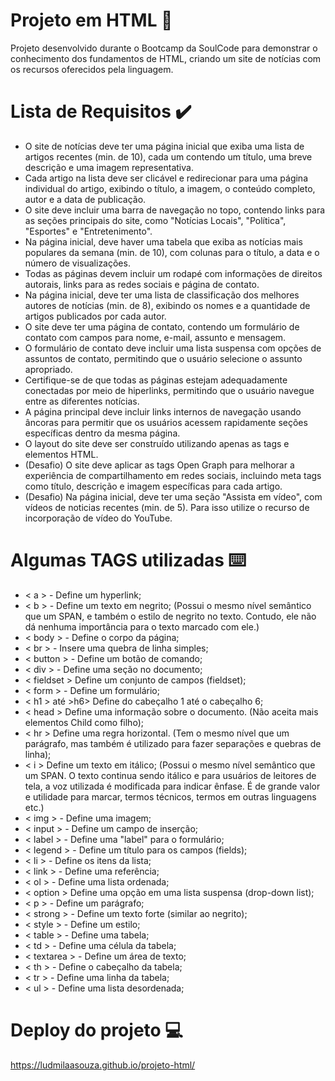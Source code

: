 # Projeto em HTML :newspaper:

Projeto desenvolvido durante o Bootcamp da SoulCode para demonstrar o conhecimento dos fundamentos de HTML, criando um site de notícias com os recursos oferecidos pela linguagem.

# Lista de Requisitos :heavy_check_mark:

* O site de notícias deve ter uma página inicial que exiba uma lista de artigos recentes (min. de 10), cada um contendo um título, uma breve descrição e uma imagem representativa.
* Cada artigo na lista deve ser clicável e redirecionar para uma página individual do artigo, exibindo o título, a imagem, o conteúdo completo, autor e a data de publicação.
* O site deve incluir uma barra de navegação no topo, contendo links para as seções principais do site, como "Notícias Locais", "Política", "Esportes" e "Entretenimento".
* Na página inicial, deve haver uma tabela que exiba as notícias mais populares da semana (min. de 10), com colunas para o título, a data e o número de visualizações.
* Todas as páginas devem incluir um rodapé com informações de direitos autorais, links para as redes sociais e página de contato.
* Na página inicial, deve ter uma lista de classificação dos melhores autores de notícias
(min. de 8), exibindo os nomes e a quantidade de artigos publicados por cada autor.
* O site deve ter uma página de contato, contendo um formulário de contato com campos para nome, e-mail, assunto e mensagem.
* O formulário de contato deve incluir uma lista suspensa com opções de assuntos de contato, permitindo que o usuário selecione o assunto apropriado.
* Certifique-se de que todas as páginas estejam adequadamente conectadas por meio de hiperlinks, permitindo que o usuário navegue entre as diferentes notícias.
* A página principal deve incluir links internos de navegação usando âncoras para permitir que os usuários acessem rapidamente seções específicas dentro da mesma página.
* O layout do site deve ser construído utilizando apenas as tags e elementos HTML.
* (Desafio) O site deve aplicar as tags Open Graph para melhorar a experiência de compartilhamento em redes sociais, incluindo meta tags como título, descrição e imagem específicas para cada artigo.
* (Desafio) Na página inicial, deve ter uma seção "Assista em vídeo", com vídeos de noticias recentes (min. de 5). Para isso utilize o recurso de incorporação de vídeo do YouTube.

# Algumas TAGS utilizadas :keyboard:

* < a > - Define um hyperlink;
* < b > - Define um texto em negrito; (Possui o mesmo nível semântico que um SPAN, e também o estilo de negrito no texto. Contudo, ele não dá nenhuma importância para o texto marcado com ele.)
* < body > - Define o corpo da página;
* < br > - Insere uma quebra de linha simples;
* < button > - Define um botão de comando;
* < div > - Define uma seção no documento;
* < fieldset > Define um conjunto de campos (fieldset);
* < form > - Define um formulário;
* < h1 > até >h6> Define do cabeçalho 1 até o cabeçalho 6;
* < head > Define uma informação sobre o documento. (Não aceita mais elementos Child como filho);
* < hr > Define uma regra horizontal. (Tem o mesmo nível que um parágrafo, mas também é utilizado para fazer separações e quebras de linha);
* < i > Define um texto em itálico; (Possui o mesmo nível semântico que um SPAN. O texto continua sendo itálico e para usuários de leitores de tela, a voz utilizada é modificada para indicar ênfase. É de grande valor e utilidade para marcar, termos técnicos, termos em outras linguagens etc.)
* < img > - Define uma imagem;
* < input > - Define um campo de inserção;
* < label > - Define uma "label" para o formulário;
* < legend > - Define um título para os campos (fields);
* < li > - Define os itens da lista;
* < link > - Define uma referência;
* < ol > - Define uma lista ordenada;
* < option > Define uma opção em uma lista suspensa (drop-down list);
* < p > - Define um parágrafo;
* < strong > - Define um texto forte (similar ao negrito);
* < style > - Define um estilo;
* < table > - Define uma tabela;
* < td > - Define uma célula da tabela;
* < textarea > - Define um área de texto;
* < th > - Define o cabeçalho da tabela;
* < tr > - Define uma linha da tabela;
* < ul > - Define uma lista desordenada;



# Deploy do projeto :computer:

https://ludmilaasouza.github.io/projeto-html/
